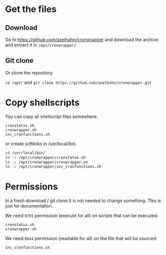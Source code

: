 # Get the files

## Download

Go to https://github.com/axelhahn/cronwrapper and download the archive and extract it
in `/opt/cronwrapper/`

## Git clone

Or clone the repository

`cd /opt/` and `git clone https://github.com/axelhahn/cronwrapper.git`

# Copy shellscripts

You can copy all shellscript files somewhere:

```text
cronstatus.sh
cronwrapper.sh
inc_cronfunctions.sh
```

or create softlinks in /usr/local/bin.

```bash
cd /usr/local/bin/
ln -s /opt/cronwrapper/cronstatus.sh
ln -s /opt/cronwrapper/cronwrapper.sh
ln -s /opt/cronwrapper/inc_cronfunctions.sh
```

# Permissions

In a fresh download / git clone it is not needed to change something. This is just for documentation.

We need `0755` permission (execute for all) on scripts that can be executed:

```text
cronstatus.sh
cronwrapper.sh
```

We need `0644` permission (readable for all) on the file that will be sourced:

```text
inc_cronfunctions.sh
```
